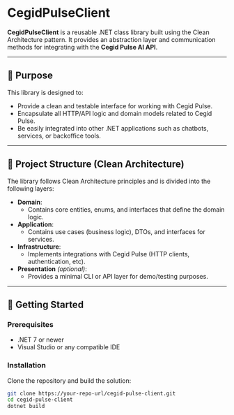 # CegidPulseClient

**CegidPulseClient** is a reusable .NET class library built using the Clean Architecture pattern. It provides an abstraction layer and communication methods for integrating with the **Cegid Pulse AI API**.

---

## 📌 Purpose

This library is designed to:
- Provide a clean and testable interface for working with Cegid Pulse.
- Encapsulate all HTTP/API logic and domain models related to Cegid Pulse.
- Be easily integrated into other .NET applications such as chatbots, services, or backoffice tools.

---

## 📁 Project Structure (Clean Architecture)

The library follows Clean Architecture principles and is divided into the following layers:

- **Domain**:
  - Contains core entities, enums, and interfaces that define the domain logic.
- **Application**:
  - Contains use cases (business logic), DTOs, and interfaces for services.
- **Infrastructure**:
  - Implements integrations with Cegid Pulse (HTTP clients, authentication, etc).
- **Presentation** *(optional)*:
  - Provides a minimal CLI or API layer for demo/testing purposes.

---

## 🚀 Getting Started

### Prerequisites
- .NET 7 or newer
- Visual Studio or any compatible IDE

### Installation
Clone the repository and build the solution:

```bash
git clone https://your-repo-url/cegid-pulse-client.git
cd cegid-pulse-client
dotnet build
